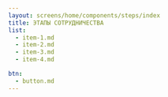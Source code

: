 ```yaml
---
layout: screens/home/components/steps/index
title: ЭТАПЫ СОТРУДНИЧЕСТВА
list:
  - item-1.md
  - item-2.md
  - item-3.md
  - item-4.md

btn:
  - button.md
---
```

